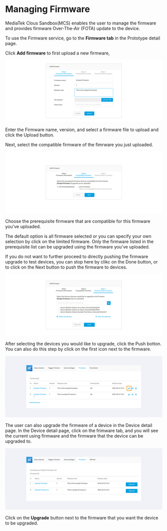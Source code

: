 # Managing Firmware

MediaTek Clous Sandbox(MCS) enables the user to manage the firmware and provides firmware Over-The-Air (FOTA) update to the device.

To use the Firmware service, go to the **Firmware tab** in the Prototype detail page.

Click **Add firmware** to first upload a new firmware,

![](../images/Firmware/img_firmware_01.png)

Enter the Firmware name, version, and select a firmware file to upload and click the Upload button.

Next, select the compatible firmware of the fimrware you just uploaded.

![](../images/Firmware/img_firmware_02.png)

Choose the prerequisite firmware that are compatible for this firmware you've uploaded.

The default option is all firmware selected or you can specify your own selection by click on the limited firmware. Only the firmware listed in the prerequisite list can be upgraded using the firmware you've uploaded.

If you do not want to further proceed to directly pushing the firmware upgrade to test devices, you can stop here by clikc on the Done button, or to click on the Next button to push the firmware to devices.

![](../images/Firmware/img_firmware_03.png)

After selecting the devices you would like to upgrade, click the Push botton. You can also do this step by click on the first icon next to the firmware.

![](../images/Firmware/img_firmware_04.png)

The user can also upgrade the firmware of a device in the Device detail page. In the Device detail page, click on the frimware tab, and you will see the current using firmware and the firmware that the device can be upgraded to.

![](../images/Firmware/img_firmware_05.png)

Click on the **Upgrade** button next to the firmware that you want the device to be upgraded.


